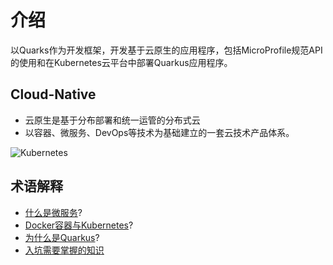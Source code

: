 # 介绍

以Quarks作为开发框架，开发基于云原生的应用程序，包括MicroProfile规范API的使用和在Kubernetes云平台中部署Quarkus应用程序。

## Cloud-Native

* 云原生是基于分布部署和统一运管的分布式云
* 以容器、微服务、DevOps等技术为基础建立的一套云技术产品体系。

![Kubernetes](/assets/images/about-kubernetes.png)

## 术语解释

* [什么是微服务](./microservice.md)?
* [Docker容器与Kubernetes](./docker-k8s.md)?
* [为什么是Quarkus](./why-quarkus.md)?
* [入坑需要掌握的知识](./requirement.md)